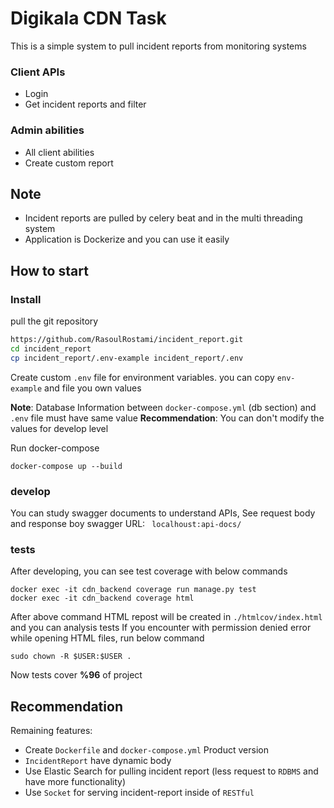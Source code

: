 # Digikala CDN Task

This is a simple system to pull incident reports from monitoring systems

### Client APIs

- Login
- Get incident reports and filter

### Admin abilities

- All client abilities
- Create custom report

## Note

- Incident reports are pulled by celery beat and in the multi threading system
- Application is Dockerize and you can use it easily 

## How to start

### Install

pull the git repository

```bash
https://github.com/RasoulRostami/incident_report.git
cd incident_report
cp incident_report/.env-example incident_report/.env
```

Create custom `.env` file for environment variables. you can copy `env-example` and file you own values

**Note**: Database Information between `docker-compose.yml` (db section)  and `.env` file must have same value
**Recommendation**: You can don't modify the values for develop level

Run docker-compose

```
docker-compose up --build
```

### develop

You can study swagger documents to understand APIs, See request body and response boy
swagger URL: ` localhoust:api-docs/`

### tests

After developing, you can see test coverage with below commands

```
docker exec -it cdn_backend coverage run manage.py test
docker exec -it cdn_backend coverage html
```

After above command HTML repost will be created in `./htmlcov/index.html` and you can analysis tests
If you encounter with permission denied error while opening HTML files, run below command

```
sudo chown -R $USER:$USER .
```

Now tests cover **%96** of project

## Recommendation

Remaining features:

- Create `Dockerfile` and `docker-compose.yml` Product version
- `IncidentReport` have dynamic body
- Use Elastic Search for pulling incident report (less request to `RDBMS` and have more functionality)
- Use `Socket` for serving incident-report inside of `RESTful` 

